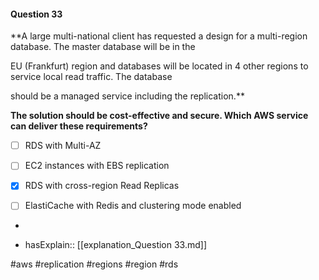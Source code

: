 #### Question  33


**A large multi-national client has requested a design for a multi-region database. The master database will be in the

EU (Frankfurt) region and databases will be located in 4 other regions to service local read traffic. The database

should be a managed service including the replication.**


**The solution should be cost-effective and secure. Which AWS service can deliver these requirements?**


- [ ] RDS with Multi-AZ


- [ ] EC2 instances with EBS replication


- [x] RDS with cross-region Read Replicas


- [ ] ElastiCache with Redis and clustering mode enabled


*

- hasExplain:: [[explanation_Question  33.md]]

#aws #replication #regions #region #rds 